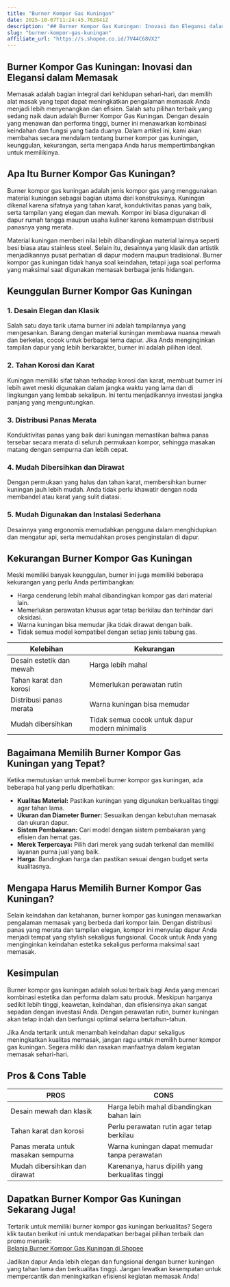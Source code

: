 ```yaml
---
title: "Burner Kompor Gas Kuningan"
date: 2025-10-07T11:24:45.762841Z
description: "## Burner Kompor Gas Kuningan: Inovasi dan Elegansi dalam Memasak..."
slug: "burner-kompor-gas-kuningan"
affiliate_url: "https://s.shopee.co.id/7V44C68VX2"
---
```

## Burner Kompor Gas Kuningan: Inovasi dan Elegansi dalam Memasak

Memasak adalah bagian integral dari kehidupan sehari-hari, dan memilih alat masak yang tepat dapat meningkatkan pengalaman memasak Anda menjadi lebih menyenangkan dan efisien. Salah satu pilihan terbaik yang sedang naik daun adalah Burner Kompor Gas Kuningan. Dengan desain yang menawan dan performa tinggi, burner ini menawarkan kombinasi keindahan dan fungsi yang tiada duanya. Dalam artikel ini, kami akan membahas secara mendalam tentang burner kompor gas kuningan, keunggulan, kekurangan, serta mengapa Anda harus mempertimbangkan untuk memilikinya.

## Apa Itu Burner Kompor Gas Kuningan?

 Burner kompor gas kuningan adalah jenis kompor gas yang menggunakan material kuningan sebagai bagian utama dari konstruksinya. Kuningan dikenal karena sifatnya yang tahan karat, konduktivitas panas yang baik, serta tampilan yang elegan dan mewah. Kompor ini biasa digunakan di dapur rumah tangga maupun usaha kuliner karena kemampuan distribusi panasnya yang merata.

Material kuningan memberi nilai lebih dibandingkan material lainnya seperti besi biasa atau stainless steel. Selain itu, desainnya yang klasik dan artistik menjadikannya pusat perhatian di dapur modern maupun tradisional. Burner kompor gas kuningan tidak hanya soal keindahan, tetapi juga soal performa yang maksimal saat digunakan memasak berbagai jenis hidangan.

## Keunggulan Burner Kompor Gas Kuningan

### 1. Desain Elegan dan Klasik

Salah satu daya tarik utama burner ini adalah tampilannya yang mengesankan. Barang dengan material kuningan membawa nuansa mewah dan berkelas, cocok untuk berbagai tema dapur. Jika Anda menginginkan tampilan dapur yang lebih berkarakter, burner ini adalah pilihan ideal.

### 2. Tahan Korosi dan Karat

Kuningan memiliki sifat tahan terhadap korosi dan karat, membuat burner ini lebih awet meski digunakan dalam jangka waktu yang lama dan di lingkungan yang lembab sekalipun. Ini tentu menjadikannya investasi jangka panjang yang menguntungkan.

### 3. Distribusi Panas Merata

Konduktivitas panas yang baik dari kuningan memastikan bahwa panas tersebar secara merata di seluruh permukaan kompor, sehingga masakan matang dengan sempurna dan lebih cepat.

### 4. Mudah Dibersihkan dan Dirawat

Dengan permukaan yang halus dan tahan karat, membersihkan burner kuningan jauh lebih mudah. Anda tidak perlu khawatir dengan noda membandel atau karat yang sulit diatasi.

### 5. Mudah Digunakan dan Instalasi Sederhana

Desainnya yang ergonomis memudahkan pengguna dalam menghidupkan dan mengatur api, serta memudahkan proses penginstalan di dapur.

## Kekurangan Burner Kompor Gas Kuningan

Meski memiliki banyak keunggulan, burner ini juga memiliki beberapa kekurangan yang perlu Anda pertimbangkan:

- Harga cenderung lebih mahal dibandingkan kompor gas dari material lain.
- Memerlukan perawatan khusus agar tetap berkilau dan terhindar dari oksidasi.
- Warna kuningan bisa memudar jika tidak dirawat dengan baik.
- Tidak semua model kompatibel dengan setiap jenis tabung gas.

| Kelebihan | Kekurangan |
|------------|-------------|
| Desain estetik dan mewah | Harga lebih mahal |
| Tahan karat dan korosi | Memerlukan perawatan rutin |
| Distribusi panas merata | Warna kuningan bisa memudar |
| Mudah dibersihkan | Tidak semua cocok untuk dapur modern minimalis |

## Bagaimana Memilih Burner Kompor Gas Kuningan yang Tepat?

Ketika memutuskan untuk membeli burner kompor gas kuningan, ada beberapa hal yang perlu diperhatikan:

- **Kualitas Material:** Pastikan kuningan yang digunakan berkualitas tinggi agar tahan lama.
- **Ukuran dan Diameter Burner:** Sesuaikan dengan kebutuhan memasak dan ukuran dapur.
- **Sistem Pembakaran:** Cari model dengan sistem pembakaran yang efisien dan hemat gas.
- **Merek Terpercaya:** Pilih dari merek yang sudah terkenal dan memiliki layanan purna jual yang baik.
- **Harga:** Bandingkan harga dan pastikan sesuai dengan budget serta kualitasnya.

## Mengapa Harus Memilih Burner Kompor Gas Kuningan?

Selain keindahan dan ketahanan, burner kompor gas kuningan menawarkan pengalaman memasak yang berbeda dari kompor lain. Dengan distribusi panas yang merata dan tampilan elegan, kompor ini menyulap dapur Anda menjadi tempat yang stylish sekaligus fungsional. Cocok untuk Anda yang menginginkan keindahan estetika sekaligus performa maksimal saat memasak.

## Kesimpulan

Burner kompor gas kuningan adalah solusi terbaik bagi Anda yang mencari kombinasi estetika dan performa dalam satu produk. Meskipun harganya sedikit lebih tinggi, keawetan, keindahan, dan efisiensinya akan sangat sepadan dengan investasi Anda. Dengan perawatan rutin, burner kuningan akan tetap indah dan berfungsi optimal selama bertahun-tahun.

Jika Anda tertarik untuk menambah keindahan dapur sekaligus meningkatkan kualitas memasak, jangan ragu untuk memilih burner kompor gas kuningan. Segera miliki dan rasakan manfaatnya dalam kegiatan memasak sehari-hari.

## Pros & Cons Table

| PROS | CONS |
|-------|--------|
| Desain mewah dan klasik | Harga lebih mahal dibandingkan bahan lain |
| Tahan karat dan korosi | Perlu perawatan rutin agar tetap berkilau |
| Panas merata untuk masakan sempurna | Warna kuningan dapat memudar tanpa perawatan |
| Mudah dibersihkan dan dirawat | Karenanya, harus dipilih yang berkualitas tinggi |

## Dapatkan Burner Kompor Gas Kuningan Sekarang Juga!

Tertarik untuk memiliki burner kompor gas kuningan berkualitas? Segera klik tautan berikut ini untuk mendapatkan berbagai pilihan terbaik dan promo menarik:  
[Belanja Burner Kompor Gas Kuningan di Shopee](https://s.shopee.co.id/7V44C68VX2)  

Jadikan dapur Anda lebih elegan dan fungsional dengan burner kuningan yang tahan lama dan berkualitas tinggi. Jangan lewatkan kesempatan untuk mempercantik dan meningkatkan efisiensi kegiatan memasak Anda!